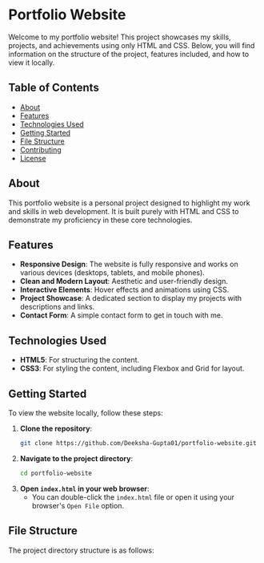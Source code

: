 # Portfolio Website

Welcome to my portfolio website! This project showcases my skills, projects, and achievements using only HTML and CSS. Below, you will find information on the structure of the project, features included, and how to view it locally.

## Table of Contents

- [About](#about)
- [Features](#features)
- [Technologies Used](#technologies-used)
- [Getting Started](#getting-started)
- [File Structure](#file-structure)
- [Contributing](#contributing)
- [License](#license)

## About

This portfolio website is a personal project designed to highlight my work and skills in web development. It is built purely with HTML and CSS to demonstrate my proficiency in these core technologies.

## Features

- **Responsive Design**: The website is fully responsive and works on various devices (desktops, tablets, and mobile phones).
- **Clean and Modern Layout**: Aesthetic and user-friendly design.
- **Interactive Elements**: Hover effects and animations using CSS.
- **Project Showcase**: A dedicated section to display my projects with descriptions and links.
- **Contact Form**: A simple contact form to get in touch with me.

## Technologies Used

- **HTML5**: For structuring the content.
- **CSS3**: For styling the content, including Flexbox and Grid for layout.

## Getting Started

To view the website locally, follow these steps:

1. **Clone the repository**:
    ```sh
    git clone https://github.com/Deeksha-Gupta01/portfolio-website.git
    ```
2. **Navigate to the project directory**:
    ```sh
    cd portfolio-website
    ```
3. **Open `index.html` in your web browser**:
    - You can double-click the `index.html` file or open it using your browser's `Open File` option.

## File Structure

The project directory structure is as follows:

